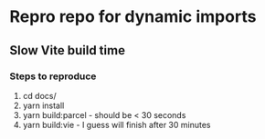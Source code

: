 # Repro repo for dynamic imports

## Slow Vite build time
### Steps to reproduce
1. cd docs/
2. yarn install
3. yarn build:parcel - should be < 30 seconds
4. yarn build:vie - I guess will finish after 30 minutes

